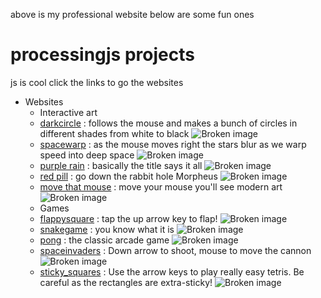above is my professional website below are some fun ones
# processingjs projects
js is cool
click the links to go the websites
* Websites
  + Interactive art
  * [darkcircle](https://docfate111.github.io/p5js/circles/index.html) : follows the mouse and makes a bunch of circles in different shades from white to black
  ![Broken image](https://docfate111.github.io/images/circles.png)
  * [spacewarp](https://docfate111.github.io/p5js/spacewarp/site.html) : as the mouse moves right the stars blur as we warp speed into deep space
  ![Broken image](https://docfate111.github.io/images/spacewarp.png)
  * [purple rain](https://docfate111.github.io/p5js/purplerain/index.html) : basically the title says it all
  ![Broken image](https://docfate111.github.io/images/purple.png)
   * [red pill](https://docfate111.github.io/p5js/matrix/index.html) : go down the rabbit hole Morpheus
  ![Broken image](https://docfate111.github.io/images/matrix.png)
  * [move that mouse](https://docfate111.github.io/p5js/morecircles/index.html) : move your mouse you'll see modern art
  ![Broken image](https://docfate111.github.io/images/colors.png) 
  + Games
   * [flappysquare](https://docfate111.github.io/p5js/flappysquare/index.html) : tap the up arrow key to flap!
   ![Broken image](https://docfate111.github.io/images/flap.png)
   * [snakegame](https://docfate111.github.io/p5js/snakegame/index.html) : you know what it is
  ![Broken image](https://docfate111.github.io/images/snake.png)
    * [pong](https://docfate111.github.io/p5js/pong/index.html) : the classic arcade game
  ![Broken image](https://docfate111.github.io/images/pong.png)
  * [spaceinvaders](https://docfate111.github.io/p5js/spaceinvaders/index.html) : Down arrow to shoot, mouse to move the cannon
  ![Broken image](https://docfate111.github.io/images/invade.png) 
   * [sticky_squares](https://docfate111.github.io/p5js/stickysquares/index.html) : Use the arrow keys to play really easy tetris. Be careful as the rectangles are extra-sticky!
  ![Broken image](https://docfate111.github.io/images/sticky.png) 
  
